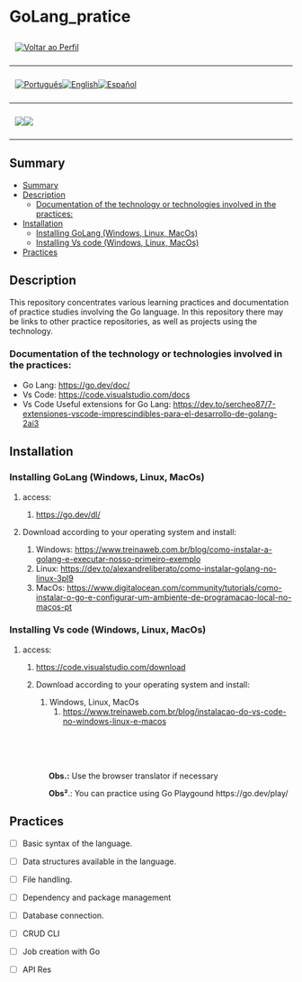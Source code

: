 <p align="center">
  <h1>
    GoLang_pratice
  </h1>
</p>

<div style="display: flex; align-items: center; padding: 10px;">
  <span>
    <a href="https://github.com/rocunha09/README_EN.md">
        <img src="https://img.shields.io/badge/-Home-black?style=for-the-badge" alt="Voltar ao Perfil">
    </a>
</span>
</div>

---

<div style="display: flex; align-items: center; padding: 10px;">
  <span>
    <a href="https://github.com/rocunha09/go_pratice/blob/main/README.md">
      <img src="https://img.shields.io/badge/-Português-green?style=for-the-badge" alt="Português">
    </a>
  </span>

  <span>
    <a href="https://github.com/rocunha09/go_pratice/blob/main/README_EN.md">
      <img src="https://img.shields.io/badge/-English-blue?style=for-the-badge" alt="English">
    </a>
  </span>

  <span>
    <a href="https://github.com/rocunha09/go_pratice/blob/main/README_ES.md">
      <img src="https://img.shields.io/badge/-Español-red?style=for-the-badge" alt="Español">
    </a>
  </span>
</div>

---

<div style="display: flex; align-items: center; padding: 10px;">
  <span>
    <img src="https://img.shields.io/badge/Go-00ADD8?style=for-the-badge&logo=go&logoColor=white" />
  </span>
  <span>
    <img src="https://img.shields.io/badge/VSCode-0078D4?style=for-the-badge&logo=visual%20studio%20code&logoColor=white" />
  </span>
</div>

---

## Summary

- [Summary](#summary)
- [Description](#description)
  - [Documentation of the technology or technologies involved in the practices:](#documentation-of-the-technology-or-technologies-involved-in-the-practices)
- [Installation](#installation)
  - [Installing GoLang (Windows, Linux, MacOs)](#installing-golang-windows-linux-macos)
  - [Installing Vs code (Windows, Linux, MacOs)](#installing-vs-code-windows-linux-macos)
- [Practices](#practices)


## Description

This repository concentrates various learning practices and documentation of practice studies involving the Go language.
In this repository there may be links to other practice repositories, as well as projects using the technology.

### Documentation of the technology or technologies involved in the practices:
- Go Lang: https://go.dev/doc/
- Vs Code: https://code.visualstudio.com/docs
- Vs Code  Useful extensions for Go Lang: https://dev.to/sercheo87/7-extensiones-vscode-imprescindibles-para-el-desarrollo-de-golang-2ai3

## Installation

### Installing GoLang (Windows, Linux, MacOs)
1. access:
   1. https://go.dev/dl/ 

2. Download according to your operating system and install:
   1. Windows: https://www.treinaweb.com.br/blog/como-instalar-a-golang-e-executar-nosso-primeiro-exemplo 
   2. Linux: https://dev.to/alexandreliberato/como-instalar-golang-no-linux-3pl9
   3. MacOs: https://www.digitalocean.com/community/tutorials/como-instalar-o-go-e-configurar-um-ambiente-de-programacao-local-no-macos-pt

### Installing Vs code (Windows, Linux, MacOs)
1. access:
   1. https://code.visualstudio.com/download
   
   2. Download according to your operating system and install:
      1. Windows, Linux, MacOs
         1. https://www.treinaweb.com.br/blog/instalacao-do-vs-code-no-windows-linux-e-macos

<p style="margin-top: 80px; margin-left: 70px;">
  <strong>Obs.:</strong> Use the browser translator if necessary
</p>
<p style="margin-botton:80px; margin-left: 70px;">
  <strong>Obs²</strong>.: You can practice using Go Playgound https://go.dev/play/
</p>

## Practices

- [ ] Basic syntax of the language.
- [ ] Data structures available in the language.
- [ ] File handling.
- [ ] Dependency and package management
- [ ] Database connection.
- [ ] CRUD CLI
- [ ] Job creation with Go
- [ ] API Res


